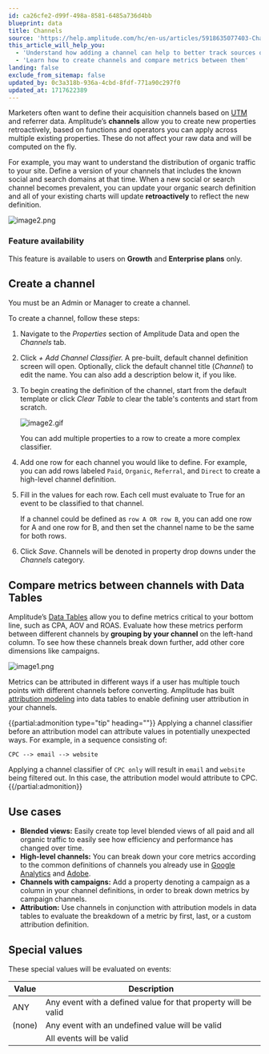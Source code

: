 ```yaml
---
id: ca26cfe2-d99f-498a-8581-6485a736d4bb
blueprint: data
title: Channels
source: 'https://help.amplitude.com/hc/en-us/articles/5918635077403-Channels'
this_article_will_help_you:
  - 'Understand how adding a channel can help to better track sources of site traffic'
  - 'Learn how to create channels and compare metrics between them'
landing: false
exclude_from_sitemap: false
updated_by: 0c3a318b-936a-4cbd-8fdf-771a90c297f0
updated_at: 1717622389
---
```

Marketers often want to define their acquisition channels based on [UTM](/get-started/analyze-acquisition-channels) and referrer data. Amplitude’s **channels** allow you to create new properties retroactively, based on functions and operators you can apply across multiple existing properties. These do not affect your raw data and will be computed on the fly.

For example, you may want to understand the distribution of organic traffic to your site. Define a version of your channels that includes the known social and search domains at that time. When a new social or search channel becomes prevalent, you can update your organic search definition and all of your existing charts will update **retroactively** to reflect the new definition.

![image2.png](/output/img/data/image2-png.png)

### Feature availability

This feature is available to users on **Growth** and **Enterprise plans** only.

## Create a channel

You must be an Admin or Manager to create a channel.

To create a channel, follow these steps:

1. Navigate to the *Properties* section of Amplitude Data and open the *Channels* tab.
2. Click *+ Add Channel Classifier.* A pre-built, default channel definition screen will open. Optionally, click the default channel title (*Channel*) to edit the name. You can also add a description below it, if you like.
3. To begin creating the definition of the channel, start from the default template or click *Clear Table* to clear the table's contents and start from scratch.  
  
    ![image2.gif](/output/img/data/image2-gif.gif)  
      
    You can add multiple properties to a row to create a more complex classifier.

4. Add one row for each channel you would like to define. For example, you can add rows labeled `Paid`, `Organic`, `Referral`, and `Direct` to create a high-level channel definition.
5. Fill in the values for each row. Each cell must evaluate to True for an event to be classified to that channel.

    If a channel could be defined as `row A OR row B`, you can add one row for A and one row for B, and then set the channel name to be the same for both rows.

1. Click *Save*. Channels will be denoted in property drop downs under the *Channels* category.

## Compare metrics between channels with Data Tables

Amplitude’s [Data Tables](/analytics/charts/data-tables/data-tables-multi-dimensional-analysis) allow you to define metrics critical to your bottom line, such as CPA, AOV and ROAS. Evaluate how these metrics perform between different channels by **grouping by your channel** on the left-hand column. To see how these channels break down further, add other core dimensions like campaigns.

![image1.png](/output/img/data/image1-png.png)

Metrics can be attributed in different ways if a user has multiple touch points with different channels before converting. Amplitude has built [attribution modeling](/analytics/charts/data-tables/data-tables-attribute-credit) into data tables to enable defining user attribution in your channels.

{{partial:admonition type="tip" heading=""}}
Applying a channel classifier before an attribution model can attribute values in potentially unexpected ways. For example, in a sequence consisting of:  
  
`CPC --> email --> website`  
  
Applying a channel classifier of `CPC only` will result in `email` and `website` being filtered out. In this case, the attribution model would attribute to CPC.
{{/partial:admonition}}

## Use cases

* **Blended views:** Easily create top level blended views of all paid and all organic traffic to easily see how efficiency and performance has changed over time.
* **High-level channels:** You can break down your core metrics according to the common definitions of channels you already use in [Google Analytics](https://support.google.com/analytics/answer/6010097?hl=en#zippy=%2Cin-this-article) and [Adobe](https://experienceleague.adobe.com/docs/analytics/components/marketing-channels/c-getting-started-mchannel.html?lang=en).
* **Channels with campaigns:** Add a property denoting a campaign as a column in your channel definitions, in order to break down metrics by campaign channels.
* **Attribution:** Use channels in conjunction with attribution models in data tables to evaluate the breakdown of a metric by first, last, or a custom attribution definition.

## Special values

These special values will be evaluated on events:

| **Value** | **Description**                                                |
| --------- | -------------------------------------------------------------- |
| ANY       | Any event with a defined value for that property will be valid |
| (none)    | Any event with an undefined value will be valid                |
|           | All events will be valid                                       |